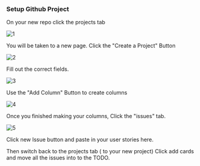 ### Setup Github Project

On your new repo click the projects tab

![1](https://github.com/vasiliy-klimkin/lhl-lectures/blob/master/w05d05-Midterm-KickOff/make-git-project/1.jpg?raw=true)

You will be taken to a new page. Click the "Create a Project" Button

![2](https://github.com/vasiliy-klimkin/lhl-lectures/blob/master/w05d05-Midterm-KickOff/make-git-project/2.jpg?raw=true)

Fill out the correct fields.

![3](https://github.com/vasiliy-klimkin/lhl-lectures/blob/master/w05d05-Midterm-KickOff/make-git-project/3.jpg?raw=true)

Use the "Add Column" Button to create columns

![4](https://github.com/vasiliy-klimkin/lhl-lectures/blob/master/w05d05-Midterm-KickOff/make-git-project/4.png?raw=true)

Once you finished making your columns, Click the "issues" tab.

![5](https://github.com/vasiliy-klimkin/lhl-lectures/blob/master/w05d05-Midterm-KickOff/make-git-project/5.jpg?raw=true)

Click new Issue button and paste in your user stories here.

Then switch back to the projects tab ( to your new project) Click add cards
and move all the issues into to the TODO.